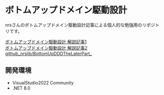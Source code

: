 # ボトムアップドメイン駆動設計

nrsさんのボトムアップドメイン駆動設計記事による個人的な勉強用のリポジトリです。  

[ボトムアップドメイン駆動設計 解説記事1](https://nrslib.com/bottomup-ddd)  
[ボトムアップドメイン駆動設計 解説記事2](https://nrslib.com/bottomup-ddd-2/)  
[github_nrslib/BottomUpDDDTheLaterPart_](https://github.com/nrslib/BottomUpDDDTheLaterPart/tree/master)  

## 開発環境

- VisualStudio2022 Community  
- .NET 8.0  

